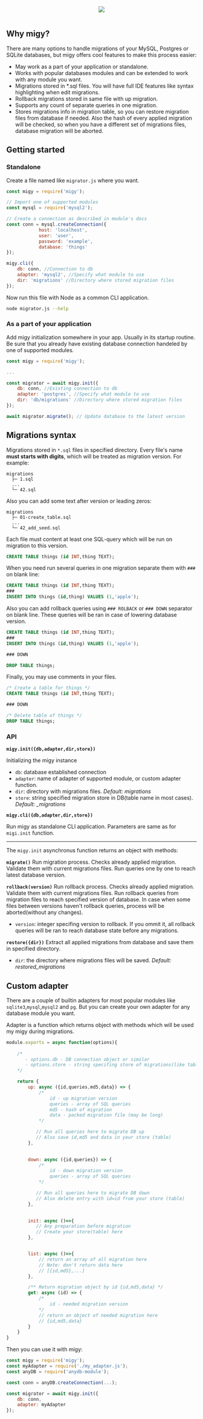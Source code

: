 <p align="center">
  <img style="margin: 15px" padding="20" src="https://raw.githubusercontent.com/AlexxNB/migy/master/MigyLogo.svg"/>
</p>

## Why migy?

There are many options to handle migrations of your MySQL, Postgres or SQLite databases, but migy offers cool features to make this process easier:

- May work as a part of your application or standalone.
- Works with popular databases modules and can be extended to work with any module you want.
- Migrations stored in *.sql files. You will have full IDE features like syntax highlighting when edit migrations.
- Rollback migrations stored in same file with up migration.
- Supports any count of separate queries in one migration.
- Stores migrations info in migration table, so you can restore migration files from database if needed. Also the hash of every applied migration will be checked, so when you have a different set of migrations files, database migration will be aborted.

## Getting started

### Standalone

Create a file named like `migrator.js` where you want.

```js
const migy = require('migy');

// Import one of supported modules
const mysql = require('mysql2'); 

// Create a connection as described in module's docs
const conn = mysql.createConnection({
            host: 'localhost',  
            user: 'user', 
            password: 'example', 
            database: 'things'
});

migy.cli({
    db: conn, //Connection to db
    adapter: 'mysql2', //Specify what module to use
    dir: 'migrations' //Directory where stored migration files
});
```
Now run this file with Node as a common CLI application.

```sh
node migrator.js --help
```

### As a part of your application

Add migy initialization somewhere in your app. Usually in its startup routine. Be sure that you already have existing database connection handeled by one of supported modules.

```js
const migy = require('migy');

...

const migrator = await migy.init({
    db: conn, //Existing connection to db
    adapter: 'postgres', //Specify what module to use
    dir: 'db/migrations' //Directory where stored migration files
});

await migrator.migrate(); // Update database to the latest version

```

## Migrations syntax

Migrations stored in `*.sql` files in specified directory. Every file's name **must starts with digits**, which will be treated as migration version. For example:

```
migrations
  ├─ 1.sql
  ...
  └─ 42.sql
```

Also you can add some text after version or leading zeros:

```
migrations
  ├─ 01-create_table.sql
  ...
  └─ 42_add_seed.sql
```

Each file must content at least one SQL-query which will be run on migration to this version.

```sql
CREATE TABLE things (id INT,thing TEXT);
```

When you need run several queries in one migration separate them with `###` on blank line:

```sql
CREATE TABLE things (id INT,thing TEXT);
###
INSERT INTO things (id,thing) VALUES (1,'apple');
```

Also you can add rollback queries using `### ROLBACK` or `### DOWN` separator on blank line. These queries will be ran in case of lowering database version. 

```sql
CREATE TABLE things (id INT,thing TEXT);
###
INSERT INTO things (id,thing) VALUES (1,'apple');

### DOWN

DROP TABLE things;
```

Finally, you may use comments in your files.

```sql
/* Create a table for things */
CREATE TABLE things (id INT,thing TEXT);

### DOWN

/* Delete table of things */
DROP TABLE things;
```

### API

**`migy.init({db,adapter,dir,store})`**

Initializing the migy instance

- `db`: database established connection
- `adapter`: name of adapter of supported module, or custom adapter function.
- `dir`: directory with migrations files. _Default: migrations_
- `store`: string specified migration store in DB(table name in most cases). *Default: _migrations*

**`migy.cli({db,adapter,dir,store})`**

Run migy as standalone CLI application. Parameters are same as for `migi.init` function.

---

The `migy.init` asynchronus function returns an object with methods:

**`migrate()`**
Run migration process. Checks already applied migration. Validate them with current migrations files. Run queries one by one to reach latest database version.

**`rollback(version)`**
Run rollback process. Checks already applied migration. Validate them with current migrations files. Run rollback queries from migration files to reach specified version of database. In case when some files between versions haven't rollback queries, process will be aborted(without any changes). 
- `version`: integer specifing version to rollback. If you ommit it, all rollback queries will be ran to reach database state before any migrations.

**`restore({dir})`**
Extract all applied migrations from database and save them in specified directory.
- `dir`: the directory where migrations files will be saved. _Default: restored_migrations_

## Custom adapter

There are a couple of builtin adapters for most popular modules like `sqlite3`,`mysql`,`mysql2` and `pg`. But you can create your own adapter for any database module you want.

Adapter is a function which returns object with methods which will be used my migy during migrations.

```js
module.exports = async function(options){
    
    /* 
       - options.db - DB connection object or similar
       - options.store - string specifing store of migrations(like table name)
    */

    return {
        up: async ({id,queries,md5,data}) => {
            /* 
                id - up migration version
                queries - array of SQL queries
                md5 - hash of migration 
                data - packed migration file (may be long)
            */

           // Run all queries here to migrate DB up
           // Also save id,md5 and data in your store (table)
        },

        
        down: async ({id,queries}) => {
            /* 
                id - down migration version
                queries - array of SQL queries
            */

           // Run all queries here to migrate DB down
           // Also delete entry with id=id from your store (table)
        },

      
        init: async ()=>{
           // Any preparation before migration
           // Create your store(table) here 
        },


        list: async ()=>{
            // return an array of all migration here
            // Note: don't return data here
            // [{id,md5},...]
        },

        /** Return migration object by id {id,md5,data} */
        get: async (id) => {
            /* 
                id - needed migration version
            */
            // return an object of needed migration here
            // {id,md5,data}
        }
    }
}
```

Then you can use it with migy:

```js
const migy = require('migy');
const myAdapter = require('./my_adapter.js');
const anyDB = require('anydb-module');

const conn = anyDB.createConnection(...);

const migrator = await migy.init({
    db: conn,
    adapter: myAdapter
});
```
